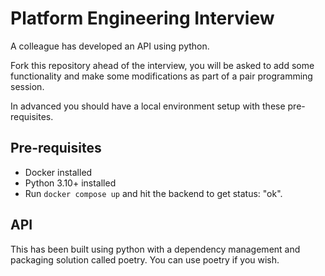 # Platform Engineering Interview

A colleague has developed an API using python.

Fork this repository ahead of the interview, you will be asked to add some functionality and make some modifications as part of a pair programming session. 

In advanced you should have a local environment setup with these pre-requisites.

## Pre-requisites
* Docker installed
* Python 3.10+ installed
* Run `docker compose up` and hit the backend to get status: "ok".


## API
This has been built using python with a dependency management and packaging solution called poetry. You can use poetry if you wish.


